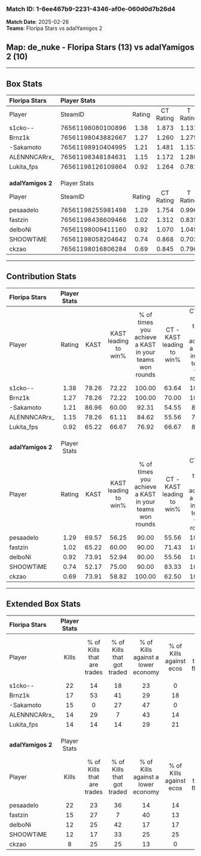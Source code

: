 ### Match ID: 1-6ee467b9-2231-4346-af0e-060d0d7b26d4  
**Match Date**: 2025-02-26  
**Teams**: Floripa Stars vs adalYamigos 2  

## **Map**: de_nuke - Floripa Stars (13) vs adalYamigos 2 (10)  
---  

## Box Stats  

| **Floripa Stars** | Player Stats      |        |           |          |       |      |       |         |        |      |     |
| :- | :- | :-: | :-: | :-: | :-: | :-: | :-: | :-: | :-: | :-: | :-: |
| Player            | SteamID           | Rating | CT Rating | T Rating | KAST  | ADR  | Kills | Assists | Deaths | K/D  | HS% |
| s1cko--           | 76561198080100896 |  1.38  |   1.873   |  1.131   | 78.26 | 92.3 |  22   |    4    |   17   | 1.29 | 54  |
| Brnz1k            | 76561198043882667 |  1.27  |   1.260   |  1.275   | 78.26 | 84.7 |  17   |    6    |   13   | 1.31 | 52  |
| -Sakamoto         | 76561198910404995 |  1.21  |   1.481   |  1.153   | 86.96 | 68.0 |  15   |    2    |   12   | 1.25 | 53  |
| ALENNNCARrx_      | 76561198348184631 |  1.15  |   1.172   |  1.280   | 78.26 | 62.7 |  14   |    6    |   10   | 1.40 | 42  |
| Lukita_fps        | 76561198126109864 |  0.92  |   1.264   |  0.781   | 65.22 | 73.2 |  14   |    3    |   17   | 0.82 | 35  |
|                   |                   |        |           |          |       |      |       |         |        |      |     |
|                   |                   |        |           |          |       |      |       |         |        |      |     |
|                   |                   |        |           |          |       |      |       |         |        |      |     |
| **adalYamigos 2** | Player Stats      |        |           |          |       |      |       |         |        |      |     |
| Player            | SteamID           | Rating | CT Rating | T Rating | KAST  | ADR  | Kills | Assists | Deaths | K/D  | HS% |
| pesaadelo         | 76561198255981498 |  1.29  |   1.754   |  0.996   | 69.57 | 90.1 |  22   |    5    |   18   | 1.22 | 40  |
| fastzin           | 76561198436609466 |  1.02  |   1.312   |  0.835   | 65.22 | 70.6 |  15   |    3    |   14   | 1.07 | 40  |
| delboNi           | 76561198009411160 |  0.92  |   1.070   |  1.049   | 73.91 | 61.2 |  12   |    4    |   15   | 0.80 | 50  |
| SHOOWTiME         | 76561198058204642 |  0.74  |   0.868   |  0.702   | 52.17 | 78.7 |  12   |    7    |   19   | 0.63 | 50  |
| ckzao             | 76561198016806284 |  0.69  |   0.845   |  0.796   | 73.91 | 45.7 |   8   |    4    |   16   | 0.50 | 37  |
---  

## Contribution Stats  

| **Floripa Stars** | Player Stats |       |                      |                                                        |                           |                                                             |                          |                                                            |
| :- | :-: | :-: | :-: | :-: | :-: | :-: | :-: | :-: |
| Player            |    Rating    | KAST  | KAST leading to win% | % of times you achieve a KAST in your teams won rounds | CT - KAST leading to win% | CT - % of times you achieve a KAST in your teams won rounds | T - KAST leading to win% | T - % of times you achieve a KAST in your teams won rounds |
| s1cko--           |     1.38     | 78.26 |        72.22         |                         100.00                         |           63.64           |                           100.00                            |          85.71           |                           100.00                           |
| Brnz1k            |     1.27     | 78.26 |        72.22         |                         100.00                         |           70.00           |                           100.00                            |          75.00           |                           100.00                           |
| -Sakamoto         |     1.21     | 86.96 |        60.00         |                         92.31                          |           54.55           |                            85.71                            |          66.67           |                           100.00                           |
| ALENNNCARrx_      |     1.15     | 78.26 |        61.11         |                         84.62                          |           55.56           |                            71.43                            |          66.67           |                           100.00                           |
| Lukita_fps        |     0.92     | 65.22 |        66.67         |                         76.92                          |           66.67           |                            85.71                            |          66.67           |                           66.67                            |
|                   |              |       |                      |                                                        |                           |                                                             |                          |                                                            |
|                   |              |       |                      |                                                        |                           |                                                             |                          |                                                            |
|                   |              |       |                      |                                                        |                           |                                                             |                          |                                                            |
| **adalYamigos 2** | Player Stats |       |                      |                                                        |                           |                                                             |                          |                                                            |
| Player            |    Rating    | KAST  | KAST leading to win% | % of times you achieve a KAST in your teams won rounds | CT - KAST leading to win% | CT - % of times you achieve a KAST in your teams won rounds | T - KAST leading to win% | T - % of times you achieve a KAST in your teams won rounds |
| pesaadelo         |     1.29     | 69.57 |        56.25         |                         90.00                          |           55.56           |                           100.00                            |          57.14           |                           80.00                            |
| fastzin           |     1.02     | 65.22 |        60.00         |                         90.00                          |           71.43           |                           100.00                            |          50.00           |                           80.00                            |
| delboNi           |     0.92     | 73.91 |        52.94         |                         90.00                          |           55.56           |                           100.00                            |          50.00           |                           80.00                            |
| SHOOWTiME         |     0.74     | 52.17 |        75.00         |                         90.00                          |           83.33           |                           100.00                            |          66.67           |                           80.00                            |
| ckzao             |     0.69     | 73.91 |        58.82         |                         100.00                         |           62.50           |                           100.00                            |          55.56           |                           100.00                           |
---  

## Extended Box Stats  

| **Floripa Stars** | Player Stats |                            |                            |                                    |                         |                              |                                 |        |                             |                                     |                          |                               |                            |
| :- | :-: | :-: | :-: | :-: | :-: | :-: | :-: | :-: | :-: | :-: | :-: | :-: | :-: |
| Player            |    Kills     | % of Kills that are trades | % of Kills that got traded | % of Kills against a lower economy | % of Kills against ecos | % of Kills that are flawless | % of Kills that are close duels | Deaths | % of Deaths that get traded | % of Deaths against a lower economy | % of Deaths against ecos | % of Deaths that are flawless | % of Deaths that are close |
| s1cko--           |      22      |             14             |             18             |                 23                 |            0            |              59              |                0                |   17   |             35              |                 35                  |            6             |              65               |             12             |
| Brnz1k            |      17      |             53             |             41             |                 29                 |           18            |              71              |               12                |   13   |              8              |                 31                  |            8             |              54               |             0              |
| -Sakamoto         |      15      |             0              |             27             |                 47                 |            0            |              53              |                0                |   12   |             42              |                 42                  |            17            |              58               |             0              |
| ALENNNCARrx_      |      14      |             29             |             7              |                 43                 |           14            |              36              |               14                |   10   |             30              |                 30                  |            10            |              90               |             0              |
| Lukita_fps        |      14      |             14             |             14             |                 29                 |           21            |              86              |                7                |   17   |             29              |                 35                  |            12            |              65               |             0              |
|                   |              |                            |                            |                                    |                         |                              |                                 |        |                             |                                     |                          |                               |                            |
|                   |              |                            |                            |                                    |                         |                              |                                 |        |                             |                                     |                          |                               |                            |
|                   |              |                            |                            |                                    |                         |                              |                                 |        |                             |                                     |                          |                               |                            |
| **adalYamigos 2** | Player Stats |                            |                            |                                    |                         |                              |                                 |        |                             |                                     |                          |                               |                            |
| Player            |    Kills     | % of Kills that are trades | % of Kills that got traded | % of Kills against a lower economy | % of Kills against ecos | % of Kills that are flawless | % of Kills that are close duels | Deaths | % of Deaths that get traded | % of Deaths against a lower economy | % of Deaths against ecos | % of Deaths that are flawless | % of Deaths that are close |
| pesaadelo         |      22      |             23             |             36             |                 14                 |           14            |              68              |                5                |   18   |             17              |                  6                  |            6             |              78               |             0              |
| fastzin           |      15      |             27             |             7              |                 40                 |           13            |              53              |                7                |   14   |             14              |                  0                  |            0             |              50               |             21             |
| delboNi           |      12      |             25             |             42             |                 17                 |           17            |              42              |                0                |   15   |             40              |                  0                  |            0             |              53               |             7              |
| SHOOWTiME         |      12      |             17             |             33             |                 25                 |           25            |              75              |                0                |   19   |             11              |                  5                  |            5             |              53               |             5              |
| ckzao             |      8       |             25             |             25             |                 13                 |            0            |              88              |                0                |   16   |             31              |                  0                  |            0             |              69               |             0              |
